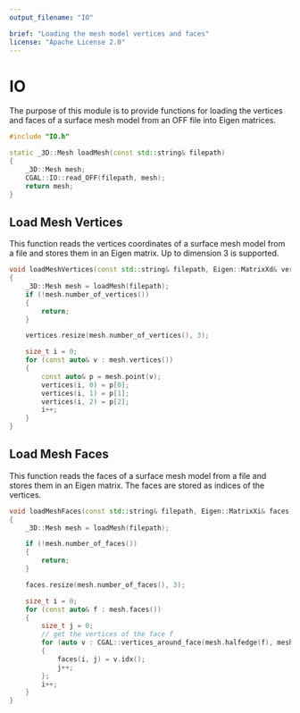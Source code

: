 ```yaml
---
output_filename: "IO"

brief: "Loading the mesh model vertices and faces"
license: "Apache License 2.0"
---
```


# IO

The purpose of this module is to provide functions for loading the vertices and faces of a surface mesh model from an OFF file into Eigen matrices.

```cpp
#include "IO.h"

static _3D::Mesh loadMesh(const std::string& filepath)
{
    _3D::Mesh mesh;
    CGAL::IO::read_OFF(filepath, mesh);
    return mesh;
}
```

## Load Mesh Vertices

This function reads the vertices coordinates of a surface mesh model from a file and stores them in an Eigen matrix.
Up to dimension 3 is supported.

```cpp
void loadMeshVertices(const std::string& filepath, Eigen::MatrixXd& vertices)
{
    _3D::Mesh mesh = loadMesh(filepath);
    if (!mesh.number_of_vertices())
    {
        return;
    }

    vertices.resize(mesh.number_of_vertices(), 3);

    size_t i = 0;
    for (const auto& v : mesh.vertices())
    {
        const auto& p = mesh.point(v);
        vertices(i, 0) = p[0];
        vertices(i, 1) = p[1];
        vertices(i, 2) = p[2];
        i++;
    }
}
```

## Load Mesh Faces

This function reads the faces of a surface mesh model from a file and stores them in an Eigen matrix.
The faces are stored as indices of the vertices.

```cpp
void loadMeshFaces(const std::string& filepath, Eigen::MatrixXi& faces)
{
    _3D::Mesh mesh = loadMesh(filepath);

    if (!mesh.number_of_faces())
    {
        return;
    }

    faces.resize(mesh.number_of_faces(), 3);

    size_t i = 0;
    for (const auto& f : mesh.faces())
    {
        size_t j = 0;
        // get the vertices of the face f
        for (auto v : CGAL::vertices_around_face(mesh.halfedge(f), mesh))
        {
            faces(i, j) = v.idx();
            j++;
        };
        i++;
    }
}
```
